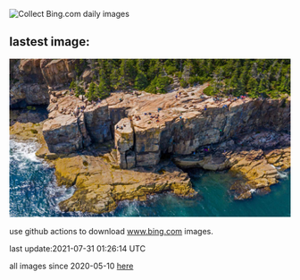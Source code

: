 ![Collect Bing.com daily images](https://github.com/counter2015/bing-daily-images/workflows/Collect%20Bing.com%20daily%20images/badge.svg)
## lastest image:
![](images/OtterCliff.jpg)

use github actions to download www.bing.com images.

last update:2021-07-31 01:26:14 UTC

all images since 2020-05-10 [here](https://github.com/counter2015/bing-daily-images/tree/master/images) 
